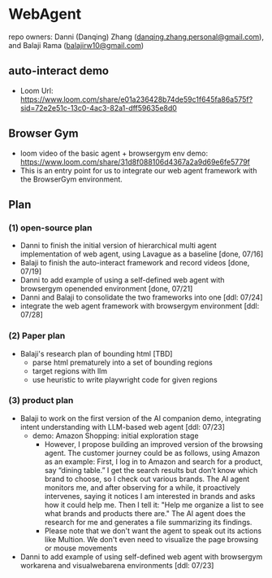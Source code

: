 # WebAgent
repo owners: Danni (Danqing) Zhang (danqing.zhang.personal@gmail.com), and Balaji Rama (balajirw10@gmail.com)

## auto-interact demo
* Loom Url: https://www.loom.com/share/e01a236428b74de59c1f645fa86a575f?sid=72e2e51c-13c0-4ac3-82a1-dff59635e8d0

## Browser Gym
* loom video of the basic agent + browsergym env demo: https://www.loom.com/share/31d8f088106d4367a2a9d69e6fe5779f
* This is an entry point for us to integrate our web agent framework with the BrowserGym environment.

## Plan
### (1) open-source plan
* Danni to finish the initial version of hierarchical multi agent implementation of web agent, using Lavague as a baseline [done, 07/16]
* Balaji to finish the auto-interact framework and record videos [done, 07/19]
* Danni to add example of using a self-defined web agent with browsergym openended environment [done, 07/21]
* Danni and Balaji to consolidate the two frameworks into one [ddl: 07/24]
* integrate the web agent framework with browsergym environment [ddl: 07/28]

### (2) Paper plan
* Balaji's research plan of bounding html [TBD]
  * parse html prematurely into a set of bounding regions 
  * target regions with llm 
  * use heuristic to write playwright code for given regions

### (3) product plan
* Balaji to work on the first version of the AI companion demo, integrating intent understanding with LLM-based web agent [ddl: 07/23]
  * demo: Amazon Shopping: initial exploration stage 
    * However, I propose building an improved version of the browsing agent. The customer journey could be as follows, using Amazon as an example: First, I log in to Amazon and search for a product, say “dining table.” I get the search results but don’t know which brand to choose, so I check out various brands. The AI agent monitors me, and after observing for a while, it proactively intervenes, saying it notices I am interested in brands and asks how it could help me. Then I tell it: "Help me organize a list to see what brands and products there are." The AI agent does the research for me and generates a file summarizing its findings. 
    * Please note that we don't want the agent to speak out its actions like Multion. We don't even need to visualize the page browsing or mouse movements
* Danni to add example of using self-defined web agent with browsergym workarena and visualwebarena environments [ddl: 07/23]
